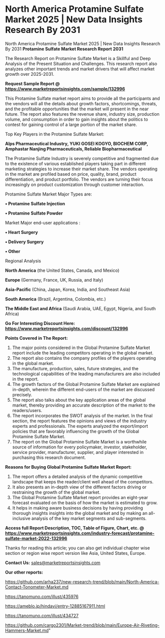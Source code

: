 # North America Protamine Sulfate Market 2025 | New Data Insights Research By 2031
North America Protamine Sulfate Market 2025 | New Data Insights Research By 2031
<strong>Protamine Sulfate Market Research Report 2031</strong>

The Research Report on Protamine Sulfate Market is a Skillful and Deep Analysis of the Present Situation and Challenges. This research report also analyzes other important trends and market drivers that will affect market growth over 2025-2031.

<strong>Request Sample Report @ <a href=https://www.marketreportsinsights.com/sample/132996>https://www.marketreportsinsights.com/sample/132996</a></strong>

This Protamine Sulfate market report aims to provide all the participants and the vendors will all the details about growth factors, shortcomings, threats, and the profitable opportunities that the market will present in the near future. The report also features the revenue share, industry size, production volume, and consumption in order to gain insights about the politics to contest for gaining control of a large portion of the market share.

Top Key Players in the Protamine Sulfate Market:

<strong>Alps Pharmaceutical Industry, YUKI GOSEI KOGYO, BIOCHEM CORP, Amphastar Nanjing Pharmaceuticals, Reliable Biopharmaceutical</strong>

The Protamine Sulfate Industry is severely competitive and fragmented due to the existence of various established players taking part in different marketing strategies to increase their market share. The vendors operating in the market are profiled based on price, quality, brand, product differentiation, and product portfolio. The vendors are turning their focus increasingly on product customization through customer interaction.

Protamine Sulfate Market Major Types are:

<strong>• Protamine Sulfate Injection

• Protamine Sulfate Powder</strong>

Market Major end-user applications :

<strong>• Heart Surgery

• Delivery Surgery

• Other</strong>

Regional Analysis

</u><strong><b>North America</b></strong> (the United States, Canada, and Mexico)

<strong><b>Europe </b></strong>(Germany, France, UK, Russia, and Italy)

<strong><b>Asia-Pacific</b></strong> (China, Japan, Korea, India, and Southeast Asia)

<strong><b>South America</b></strong> (Brazil, Argentina, Colombia, etc.)

<strong><b>The Middle East and Africa</b></strong> (Saudi Arabia, UAE, Egypt, Nigeria, and South Africa)

<strong>Go For Interesting Discount Here: <a href=https://www.marketreportsinsights.com/discount/132996>https://www.marketreportsinsights.com/discount/132996</a></strong>

<strong>Points Covered in The Report:</strong>
<ol>
  <li>The major points considered in the Global Protamine Sulfate Market report include the leading competitors operating in the global market.</li>
  <li>The report also contains the company profiles of the players operating in the global market.</li>
  <li>The manufacture, production, sales, future strategies, and the technological capabilities of the leading manufacturers are also included in the report.</li>
  <li>The growth factors of the Global Protamine Sulfate Market are explained in-depth, wherein the different end-users of the market are discussed precisely.</li>
  <li>The report also talks about the key application areas of the global market, thereby providing an accurate description of the market to the readers/users.</li>
  <li>The report incorporates the SWOT analysis of the market. In the final section, the report features the opinions and views of the industry experts and professionals. The experts analyzed the export/import policies that are favorably influencing the growth of the Global Protamine Sulfate Market.</li>
  <li>The report on the Global Protamine Sulfate Market is a worthwhile source of information for every policymaker, investor, stakeholder, service provider, manufacturer, supplier, and player interested in purchasing this research document.</li>
</ol>
<strong>Reasons for Buying Global Protamine Sulfate Market Report:</strong>

<ol>
  <li>The report offers a detailed analysis of the dynamic competitive landscape that keeps the reader/client well ahead of the competitors.</li>
  <li>It also presents an in-depth view of the different factors driving or restraining the growth of the global market.</li>
  <li>The Global Protamine Sulfate Market report provides an eight-year forecast evaluated on the basis of how the market is estimated to grow.</li>
  <li>It helps in making aware business decisions by having providing thorough insights insights into the global market and by making an all-inclusive analysis of the key market segments and sub-segments.</li>
</ol>
<strong>Access full Report Description, TOC, Table of Figure, Chart, etc. @ <a href=https://www.marketreportsinsights.com/industry-forecast/protamine-sulfate-market-2022-132996>https://www.marketreportsinsights.com/industry-forecast/protamine-sulfate-market-2022-132996</a></strong>


Thanks for reading this article; you can also get individual chapter wise section or region wise report version like Asia, United States, Europe.

<strong>Contact Us:</strong>
sales@marketreportsinsights.com

<strong>Our other reports:</strong>

<a href=https://github.com/arha237/new-research-trend/blob/main/North-America-Contact-Tonometer-Market.md>https://github.com/arha237/new-research-trend/blob/main/North-America-Contact-Tonometer-Market.md</a>

<a href=https://tanomuno.com/illust/435976>https://tanomuno.com/illust/435976</a>

<a href=https://ameblo.jp/hindavi/entry-12885167911.html>https://ameblo.jp/hindavi/entry-12885167911.html</a>

<a href=https://tanomuno.com/illust/434727>https://tanomuno.com/illust/434727</a>

<a href=https://github.com/cargo2301/Market-trend/blob/main/Europe-Air-Riveting-Hammers-Market.md>https://github.com/cargo2301/Market-trend/blob/main/Europe-Air-Riveting-Hammers-Market.md</a>"
